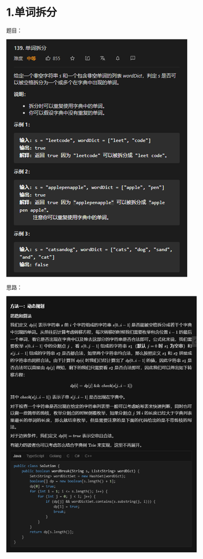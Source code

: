 # 1.单词拆分

题目：

![image-20210304221610603](Solution.assets/image-20210304221610603.png)


思路：

![image-20210304221630193](Solution.assets/image-20210304221630193.png)